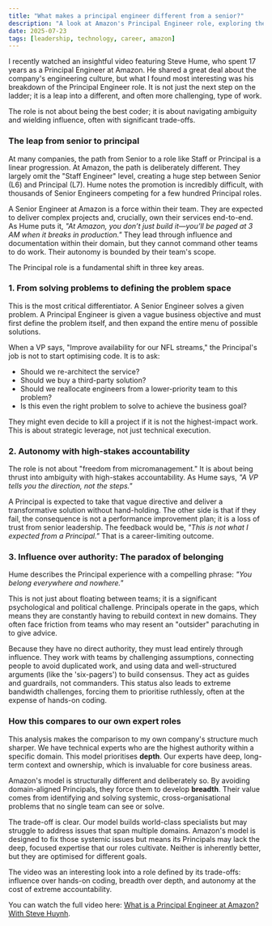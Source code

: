 ```yaml
---
title: "What makes a principal engineer different from a senior?"
description: "A look at Amazon's Principal Engineer role, exploring the key differences in scope, autonomy, and how it compares to senior technical roles in other engineering cultures."
date: 2025-07-23
tags: [leadership, technology, career, amazon]
---
```


I recently watched an insightful video featuring Steve Hume, who spent 17 years as a Principal Engineer at Amazon. He shared a great deal about the company's engineering culture, but what I found most interesting was his breakdown of the Principal Engineer role. It is not just the next step on the ladder; it is a leap into a different, and often more challenging, type of work.

The role is not about being the best coder; it is about navigating ambiguity and wielding influence, often with significant trade-offs.

### The leap from senior to principal

At many companies, the path from Senior to a role like Staff or Principal is a linear progression. At Amazon, the path is deliberately different. They largely omit the "Staff Engineer" level, creating a huge step between Senior (L6) and Principal (L7). Hume notes the promotion is incredibly difficult, with thousands of Senior Engineers competing for a few hundred Principal roles.

A Senior Engineer at Amazon is a force within their team. They are expected to deliver complex projects and, crucially, own their services end-to-end. As Hume puts it, *"At Amazon, you don’t just build it—you’ll be paged at 3 AM when it breaks in production."* They lead through influence and documentation within their domain, but they cannot command other teams to do work. Their autonomy is bounded by their team's scope.

The Principal role is a fundamental shift in three key areas.

### 1. From solving problems to defining the problem space

This is the most critical differentiator. A Senior Engineer solves a given problem. A Principal Engineer is given a vague business objective and must first define the problem itself, and then expand the entire menu of possible solutions.

When a VP says, "Improve availability for our NFL streams," the Principal's job is not to start optimising code. It is to ask:
- Should we re-architect the service?
- Should we buy a third-party solution?
- Should we reallocate engineers from a lower-priority team to this problem?
- Is this even the right problem to solve to achieve the business goal?

They might even decide to kill a project if it is not the highest-impact work. This is about strategic leverage, not just technical execution.

### 2. Autonomy with high-stakes accountability

The role is not about "freedom from micromanagement." It is about being thrust into ambiguity with high-stakes accountability. As Hume says, *"A VP tells you the direction, not the steps."*

A Principal is expected to take that vague directive and deliver a transformative solution without hand-holding. The other side is that if they fail, the consequence is not a performance improvement plan; it is a loss of trust from senior leadership. The feedback would be, *"This is not what I expected from a Principal."* That is a career-limiting outcome.

### 3. Influence over authority: The paradox of belonging

Hume describes the Principal experience with a compelling phrase: *"You belong everywhere and nowhere."*

This is not just about floating between teams; it is a significant psychological and political challenge. Principals operate in the gaps, which means they are constantly having to rebuild context in new domains. They often face friction from teams who may resent an "outsider" parachuting in to give advice.

Because they have no direct authority, they must lead entirely through influence. They work with teams by challenging assumptions, connecting people to avoid duplicated work, and using data and well-structured arguments (like the 'six-pagers') to build consensus. They act as guides and guardrails, not commanders. This status also leads to extreme bandwidth challenges, forcing them to prioritise ruthlessly, often at the expense of hands-on coding.

### How this compares to our own expert roles

This analysis makes the comparison to my own company's structure much sharper. We have technical experts who are the highest authority within a specific domain. This model prioritises **depth**. Our experts have deep, long-term context and ownership, which is invaluable for core business areas.

Amazon's model is structurally different and deliberately so. By avoiding domain-aligned Principals, they force them to develop **breadth**. Their value comes from identifying and solving systemic, cross-organisational problems that no single team can see or solve.

The trade-off is clear. Our model builds world-class specialists but may struggle to address issues that span multiple domains. Amazon's model is designed to fix those systemic issues but means its Principals may lack the deep, focused expertise that our roles cultivate. Neither is inherently better, but they are optimised for different goals.

The video was an interesting look into a role defined by its trade-offs: influence over hands-on coding, breadth over depth, and autonomy at the cost of extreme accountability.

You can watch the full video here: [What is a Principal Engineer at Amazon? With Steve Huynh](https://www.youtube.com/watch?v=vZGycBUc1vM).